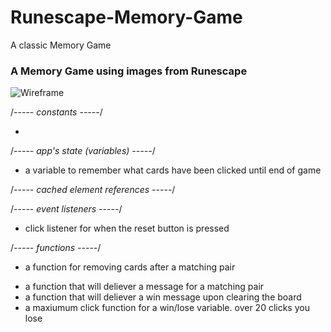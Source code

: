 
# Runescape-Memory-Game
A classic Memory Game 


### A Memory Game using images from Runescape


![Wireframe](Images/memory-wireframe.png)



/*----- constants -----*/
<!-- - a constant to be used with box functions -->
- 


/*----- app's state (variables) -----*/

- a variable to remember what cards have been clicked until end of game 

/*----- cached element references -----*/
<!-- - a timer for how long cards stay flipped over after clicking on them -->
<!-- - a function that is able to tell when a card is flipped -->

/*----- event listeners -----*/
<!-- - click listener for when user clicks on a tile -->
- click listener for when the reset button is pressed

/*----- functions -----*/
<!-- - a function for flipping the cards -->
- a function for removing cards after a matching pair
<!-- - a function for only allowing 2 cards to be turned over at once -->
<!-- - a function for reseting the game -->
- a function that will deliever a message for a matching pair
- a function that will deliever a win message upon clearing the board
- a maxiumum click function for a win/lose variable. over 20 clicks you lose
<!-- - a function that turns cards back over if no match after a certain amount of time -->
<!-- - a function for shuffeling the boxes -->
<!-- - a function that limits the amount of cards user is able to press at once -->
<!-- - a function that disables the click after two cards have been matched then resets the isteners -->
